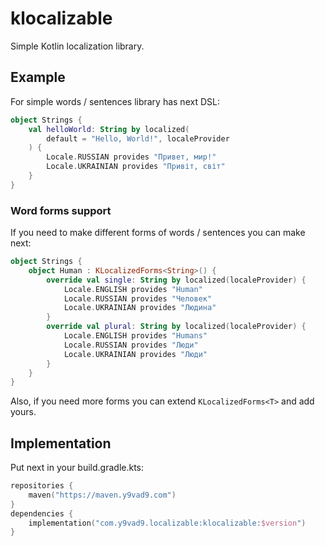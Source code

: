 # klocalizable
Simple Kotlin localization library.

## Example
For simple words / sentences library has next DSL:
```kotlin
object Strings {
    val helloWorld: String by localized(
        default = "Hello, World!", localeProvider
    ) {
        Locale.RUSSIAN provides "Привет, мир!"
        Locale.UKRAINIAN provides "Привіт, світ"
    }
}
```
### Word forms support
If you need to make different forms of words / sentences you can make next:
```kotlin
object Strings {
    object Human : KLocalizedForms<String>() {
        override val single: String by localized(localeProvider) {
            Locale.ENGLISH provides "Human"
            Locale.RUSSIAN provides "Человек"
            Locale.UKRAINIAN provides "Людина"
        }
        override val plural: String by localized(localeProvider) {
            Locale.ENGLISH provides "Humans"
            Locale.RUSSIAN provides "Люди"
            Locale.UKRAINIAN provides "Люди"
        }
    }
}
```
Also, if you need more forms you can extend `KLocalizedForms<T>` and add yours.

## Implementation
Put next in your build.gradle.kts:
```kotlin
repositories {
    maven("https://maven.y9vad9.com")
}
dependencies {
    implementation("com.y9vad9.localizable:klocalizable:$version")
}
```
